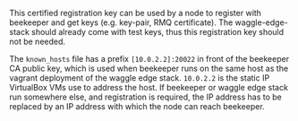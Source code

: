 
This certified registration key can be used by a node to register with beekeeper and get keys (e.g. key-pair, RMQ certificate). The waggle-edge-stack should already come with test keys, thus this registration key should not be needed.

The `known_hosts` file has a prefix `[10.0.2.2]:20022` in front of the beekeeper CA public key, which is used when beekeeper runs on the same host as the vagrant deployment of the waggle edge stack. `10.0.2.2` is the static IP VirtualBox VMs use to address the host. If beekeeper or waggle edge stack run somewhere else, and registration is required, the IP address has to be replaced by an IP address with which the node can reach beekeeper.

